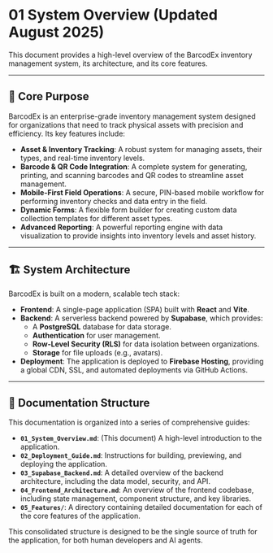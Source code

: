 # 01 System Overview (Updated August 2025)

This document provides a high-level overview of the BarcodEx inventory management system, its architecture, and its core features.

---

## 🎯 **Core Purpose**

BarcodEx is an enterprise-grade inventory management system designed for organizations that need to track physical assets with precision and efficiency. Its key features include:

-   **Asset & Inventory Tracking**: A robust system for managing assets, their types, and real-time inventory levels.
-   **Barcode & QR Code Integration**: A complete system for generating, printing, and scanning barcodes and QR codes to streamline asset management.
-   **Mobile-First Field Operations**: A secure, PIN-based mobile workflow for performing inventory checks and data entry in the field.
-   **Dynamic Forms**: A flexible form builder for creating custom data collection templates for different asset types.
-   **Advanced Reporting**: A powerful reporting engine with data visualization to provide insights into inventory levels and asset history.

---

## 🏗️ **System Architecture**

BarcodEx is built on a modern, scalable tech stack:

-   **Frontend**: A single-page application (SPA) built with **React** and **Vite**.
-   **Backend**: A serverless backend powered by **Supabase**, which provides:
    -   A **PostgreSQL** database for data storage.
    -   **Authentication** for user management.
    -   **Row-Level Security (RLS)** for data isolation between organizations.
    -   **Storage** for file uploads (e.g., avatars).
-   **Deployment**: The application is deployed to **Firebase Hosting**, providing a global CDN, SSL, and automated deployments via GitHub Actions.

---

## 📂 **Documentation Structure**

This documentation is organized into a series of comprehensive guides:

-   **`01_System_Overview.md`**: (This document) A high-level introduction to the application.
-   **`02_Deployment_Guide.md`**: Instructions for building, previewing, and deploying the application.
-   **`03_Supabase_Backend.md`**: A detailed overview of the backend architecture, including the data model, security, and API.
-   **`04_Frontend_Architecture.md`**: An overview of the frontend codebase, including state management, component structure, and key libraries.
-   **`05_Features/`**: A directory containing detailed documentation for each of the core features of the application.

This consolidated structure is designed to be the single source of truth for the application, for both human developers and AI agents.








